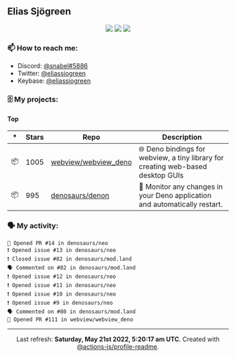 ## Elias Sjögreen

<p align="center">
  <img src="https://img.shields.io/badge/🎂-dec. 2003-success" />
  <img src="https://img.shields.io/badge/🌎-Stockholm-informational" />
  <img src="https://img.shields.io/badge/👦-He/Him-informational" />
</p>

### 📫 How to reach me:

- Discord: [@snabel#5886](https://discord.com/users/267978757799673866)
- Twitter: [@eliassjogreen](https://twitter.com/eliassjogreen)
- Keybase: [@eliassjogreen](https://keybase.io/eliassjogreen)

### 🗄 My projects:

#### Top
|*|Stars|Repo|Description|
|---|---|---|---|
| 📦 | 1005 | [webview/webview_deno](https://github.com/webview/webview_deno) | 🌐 Deno bindings for webview, a tiny library for creating web-based desktop GUIs |
| 📦 | 995 | [denosaurs/denon](https://github.com/denosaurs/denon) | 👀 Monitor any changes in your Deno application and automatically restart. |

### 🗣 My activity:

```
💪 Opened PR #14 in denosaurs/neo
❗️ Opened issue #13 in denosaurs/neo
❗️ Closed issue #82 in denosaurs/mod.land
🗣 Commented on #82 in denosaurs/mod.land
❗️ Opened issue #12 in denosaurs/neo
❗️ Opened issue #11 in denosaurs/neo
❗️ Opened issue #10 in denosaurs/neo
❗️ Opened issue #9 in denosaurs/neo
🗣 Commented on #80 in denosaurs/mod.land
💪 Opened PR #111 in webview/webview_deno
```

------------
<p align="center">Last refresh: <b>Saturday, May 21st 2022, 5:20:17 am UTC</b>. Created with <a href=https://github.com/marketplace/actions/profile-readme>@actions-js/profile-readme</a>.</p>
